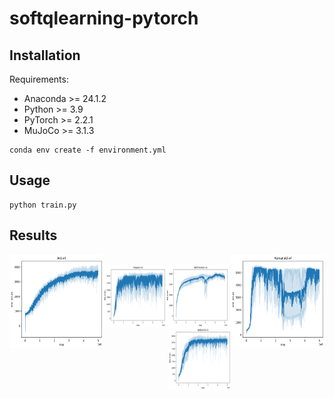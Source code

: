 # softqlearning-pytorch

## Installation

Requirements:
* Anaconda >= 24.1.2
* Python >= 3.9
* PyTorch >= 2.2.1
* MuJoCo >= 3.1.3

```
conda env create -f environment.yml
```

## Usage

```
python train.py
```

## Results
<img align="left" width="150" height="150" src="https://github.com/ChienFeng-hub/softqlearning-pytorch/blob/main/figures/ant_sql.png">
                                                
<img align="right" width="150" height="150" src="https://github.com/ChienFeng-hub/softqlearning-pytorch/blob/main/figures/humanoid_sql.png">

<br />

<img align="left" width="100" height="100" src="https://github.com/ChienFeng-hub/softqlearning-pytorch/blob/main/figures/hopper_sql.png">

<img align="center" width="100" height="100" src="https://github.com/ChienFeng-hub/softqlearning-pytorch/blob/main/figures/halfcheetah_sql.png">
                                                
<img align="right" width="100" height="100" src="https://github.com/ChienFeng-hub/softqlearning-pytorch/blob/main/figures/walker2d_sql.png">
